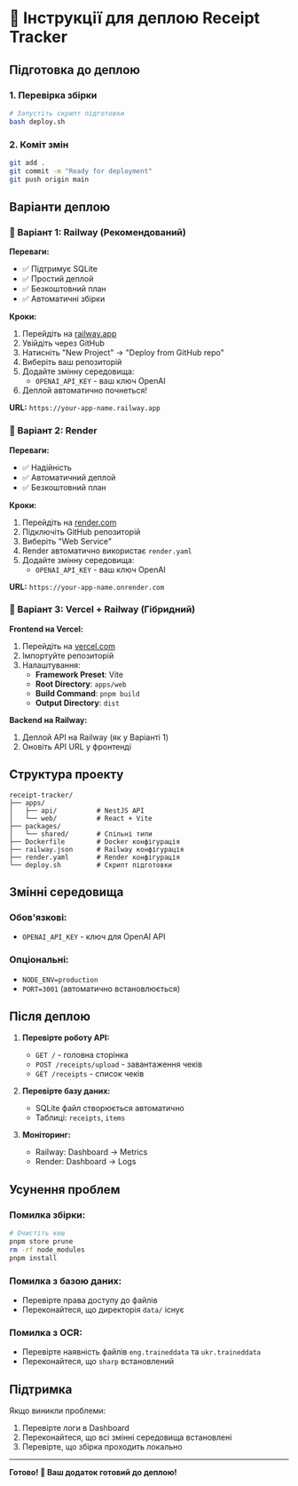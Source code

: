 # 🚀 Інструкції для деплою Receipt Tracker

## Підготовка до деплою

### 1. Перевірка збірки
```bash
# Запустіть скрипт підготовки
bash deploy.sh
```

### 2. Коміт змін
```bash
git add .
git commit -m "Ready for deployment"
git push origin main
```

## Варіанти деплою

### 🎯 Варіант 1: Railway (Рекомендований)

**Переваги:**
- ✅ Підтримує SQLite
- ✅ Простий деплой
- ✅ Безкоштовний план
- ✅ Автоматичні збірки

**Кроки:**
1. Перейдіть на [railway.app](https://railway.app)
2. Увійдіть через GitHub
3. Натисніть "New Project" → "Deploy from GitHub repo"
4. Виберіть ваш репозиторій
5. Додайте змінну середовища:
   - `OPENAI_API_KEY` - ваш ключ OpenAI
6. Деплой автоматично почнеться!

**URL:** `https://your-app-name.railway.app`

### 🎯 Варіант 2: Render

**Переваги:**
- ✅ Надійність
- ✅ Автоматичний деплой
- ✅ Безкоштовний план

**Кроки:**
1. Перейдіть на [render.com](https://render.com)
2. Підключіть GitHub репозиторій
3. Виберіть "Web Service"
4. Render автоматично використає `render.yaml`
5. Додайте змінну середовища:
   - `OPENAI_API_KEY` - ваш ключ OpenAI

**URL:** `https://your-app-name.onrender.com`

### 🎯 Варіант 3: Vercel + Railway (Гібридний)

**Frontend на Vercel:**
1. Перейдіть на [vercel.com](https://vercel.com)
2. Імпортуйте репозиторій
3. Налаштування:
   - **Framework Preset**: Vite
   - **Root Directory**: `apps/web`
   - **Build Command**: `pnpm build`
   - **Output Directory**: `dist`

**Backend на Railway:**
1. Деплой API на Railway (як у Варіанті 1)
2. Оновіть API URL у фронтенді

## Структура проекту

```
receipt-tracker/
├── apps/
│   ├── api/          # NestJS API
│   └── web/          # React + Vite
├── packages/
│   └── shared/       # Спільні типи
├── Dockerfile        # Docker конфігурація
├── railway.json      # Railway конфігурація
├── render.yaml       # Render конфігурація
└── deploy.sh         # Скрипт підготовки
```

## Змінні середовища

### Обов'язкові:
- `OPENAI_API_KEY` - ключ для OpenAI API

### Опціональні:
- `NODE_ENV=production`
- `PORT=3001` (автоматично встановлюється)

## Після деплою

1. **Перевірте роботу API:**
   - `GET /` - головна сторінка
   - `POST /receipts/upload` - завантаження чеків
   - `GET /receipts` - список чеків

2. **Перевірте базу даних:**
   - SQLite файл створюється автоматично
   - Таблиці: `receipts`, `items`

3. **Моніторинг:**
   - Railway: Dashboard → Metrics
   - Render: Dashboard → Logs

## Усунення проблем

### Помилка збірки:
```bash
# Очистіть кеш
pnpm store prune
rm -rf node_modules
pnpm install
```

### Помилка з базою даних:
- Перевірте права доступу до файлів
- Переконайтеся, що директорія `data/` існує

### Помилка з OCR:
- Перевірте наявність файлів `eng.traineddata` та `ukr.traineddata`
- Переконайтеся, що `sharp` встановлений

## Підтримка

Якщо виникли проблеми:
1. Перевірте логи в Dashboard
2. Переконайтеся, що всі змінні середовища встановлені
3. Перевірте, що збірка проходить локально

---

**Готово! 🎉 Ваш додаток готовий до деплою!**
